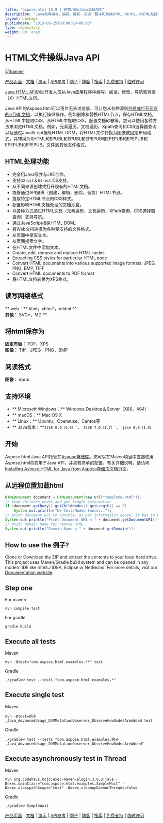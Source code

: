```yaml
---
title: "aspose.html 19.9 | HTML操纵Java高码API" 
description: "Java类库编写，编辑，解析，阅读，翻译和转换HTML，XHTML，MHTML和EPUB格式。还通过JavaScript支持操纵DOM。" 
layout: package
publishdate: "2019-09-25T00:00:00+00:00"
type: repository
weight: 00	#rem
---
```


# HTML文件操纵Java API
[![banner](../aspose_html-for-java-banner.png)](./)

[产品页面](https://products.aspose.com/html/java) | [文档](https://docs.aspose.com/html/java/) | [演示](https://products.aspose.app/html/family) | [API参考](https://apireference.aspose.com/html/java) | [例子](https://github.com/aspose-html/Aspose.Html-for-Java) | [博客](https://blog.aspose.com/category/html/) | [搜索](https://search.aspose.com/) | [免费支持](https://forum.aspose.com/c/html) | [临时许可](https://purchase.aspose.com/temporary-license)

[Java HTML API](https://products.aspose.com/html/java)协助开发人员从Java应用程序中编写，阅读，修改，导航和转换（X）HTML文档。

Java API的Aspose.html可以用作无头浏览器，可让您从各种源到[创建或打开现有的HTML文档](https://docs.aspose.com/html/java/creating-a-document/)，以执行操纵操作，例如删除和替换HTML节点，保存HTML文档，从HTML中提取CSS，从HTML中提取CSS，配置文档砂箱等。您可以使用各种方法来浏览HTML文档，例如，元素遍历，文档遍历，Xpath查询和CSS选择器查询以及通过JavaScript操纵HTML DOM，将HTML文件转换为图像或固定布局格式，并转换为XHTML和EPUBL和EPUBL和EPEPUB和EPEPUB和EPEPUB和EPEPUB和EPEPUB。文件到其他文件格式。

## HTML处理功能
 - 完全用Java写并与JRE合作。
 - 支持`32-bit`＆`64-bit` OS支持。
 - 从不同来源创建或打开现有的HTML文档。
 - 能够通过API操纵（创建，编辑，删除，替换）HTML节点。
 - 提取特定HTML节点的CSS样式。
 - 配置影响HTML文档处理的文档沙盒。
 - 以各种方式通过HTML文档（元素遍历，文档遍历，XPath查询，CSS选择器查询）支持导航。
 - 通过JavaScript操纵HTML DOM。
 - 将Web文档转换为各种受支持的文件格式。
 - 从页面中提取文本。
 - 从页面搜索文字。
 - 在HTML文件中添加文本。
- Create, edit, remove and replace HTML nodes
- Extracting CSS styles for particular HTML node
- Convert HTML documents into various supported image formats: JPEG, PNG, BMP, TIFF
- Convert HTML documents to PDF format
 - 将HTML文档转换为XPS格式。

## 读写网络格式
** web：** html，xhtml^，mhtml ^^ \
**其他：** SVG*，MD **

## 将html保存为
**固定布局：** PDF，XPS \
**图像：** Tiff，JPEG，PNG，BMP

## 阅读格式
**图像：** epub

## 支持环境
 -  ** Microsoft Windows：** Windows Desktop＆Server（X86，X64）
 -  ** macOS：** Mac OS X
 -  ** Linux：** Ubuntu，Opensuse，Centos等
 -  ** Java版本：**``J2SE 6.0（1.6）`，`J2SE 7.0（1.7）`，`j2se 8.0（1.8）``

## 开始

Aspose.html Java API托管在[Aspose存储库](https://repository.aspose.com/html/)。您可以在Maven项目中直接使用Aspose.html将其用于Java API，并具有简单的配置。有关详细说明，请访问[Installing Aspose.HTML for Java from Aspose存储库](https://docs.aspose.com/html/java/installation/)文档页面。

## 从远程位置加载html

```java
HTMLDocument document = HTMLDocument(new Url("template.html"));
// read children nodes and get length information
if (document.getBody().getChildNodes().getLength() == 0)
    System.out.println("No ChildNodes found...");
// print Document URI to console. As per information above, it has to be https://www.w3.org/TR/html5/
System.out.println("Print Document URI = " + document.getDocumentURI());
// print domain name for remote HTML
System.out.println("Domain Name = " + document.getDomain());
```

## How to use the 例子?

Clone or Download the ZIP and extract the contents to your local hard drive. This project uses Maven/Gradle build system and can be opened in any modern IDE like IntelliJ IDEA, Eclipse or NetBeans. For more details, visit our [Documentation website](https://docs.aspose.com/display/htmljava/How+to+Run+the+例子).

## Step one

For maven
```
mvn compile test
```
For gradle
```
gradle build
```


## Execute all tests
Maven
```
mvn -Dtest="com.aspose.html.examples.**" test
```

Gradle
```
./gradlew test --tests "com.aspose.html.examples.*"
```

## Execute single test
Maven
```
mvn -Dtest=例子_Java_AdvancedUsage_DOMMutationObserver_ObserveHowNodesAreAdded test
```
Gradle
```
./gradlew test --tests "com.aspose.html.examples.例子_Java_AdvancedUsage_DOMMutationObserver_ObserveHowNodesAreAdded" 
```
## Execute asynchronously test in Thread
Maven
```
mvn org.codehaus.mojo:exec-maven-plugin:3.0.0:java -Dexec.mainClass="com.aspose.html.examples.SimpleWait" -Dexec.classpathScope="test" -Dexec.cleanupDaemonThreads=false
```
Gradle
```
./gradlew SimpleWait
```

[产品页面](https://products.aspose.com/html/java) | [文档](https://docs.aspose.com/html/java/) | [演示](https://products.aspose.app/html/family) | [API参考](https://apireference.aspose.com/html/java) | [例子](https://github.com/aspose-html/Aspose.Html-for-Java) | [博客](https://blog.aspose.com/category/html/) | [搜索](https://search.aspose.com/) | [免费支持](https://forum.aspose.com/c/html) | [临时许可](https://purchase.aspose.com/temporary-license)
